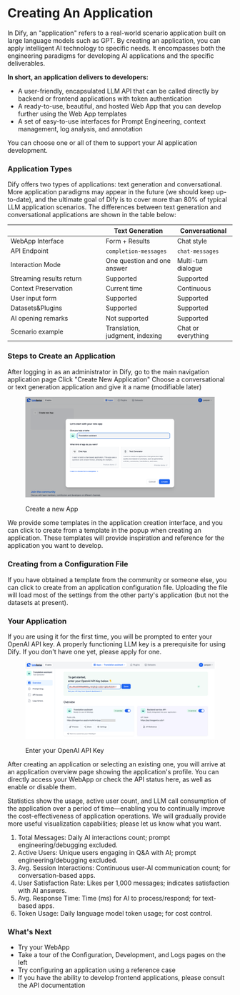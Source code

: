 # Creating An Application

In Dify, an "application" refers to a real-world scenario application built on large language models such as GPT. By creating an application, you can apply intelligent AI technology to specific needs. It encompasses both the engineering paradigms for developing AI applications and the specific deliverables.

**In short, an application delivers to developers:**

* A user-friendly, encapsulated LLM API that can be called directly by backend or frontend applications with token authentication
* A ready-to-use, beautiful, and hosted Web App that you can develop further using the Web App templates
* A set of easy-to-use interfaces for Prompt Engineering, context management, log analysis, and annotation

You can choose one or all of them to support your AI application development.

### Application Types

Dify offers two types of applications: text generation and conversational. More application paradigms may appear in the future (we should keep up-to-date), and the ultimate goal of Dify is to cover more than 80% of typical LLM application scenarios. The differences between text generation and conversational applications are shown in the table below:

<table><thead><tr><th width="199.33333333333331"> </th><th>Text Generation</th><th>Conversational</th></tr></thead><tbody><tr><td>WebApp Interface</td><td>Form + Results</td><td>Chat style</td></tr><tr><td>API Endpoint</td><td><code>completion-messages</code></td><td><code>chat-messages</code></td></tr><tr><td>Interaction Mode</td><td>One question and one answer</td><td>Multi-turn dialogue</td></tr><tr><td>Streaming results return</td><td>Supported</td><td>Supported</td></tr><tr><td>Context Preservation</td><td>Current time</td><td>Continuous</td></tr><tr><td>User input form</td><td>Supported</td><td>Supported</td></tr><tr><td>Datasets&#x26;Plugins</td><td>Supported</td><td>Supported</td></tr><tr><td>AI opening remarks</td><td>Not supported</td><td>Supported</td></tr><tr><td>Scenario example</td><td>Translation, judgment, indexing</td><td>Chat or everything</td></tr></tbody></table>

### Steps to Create an Application

After logging in as an administrator in Dify, go to the main navigation application page Click "Create New Application" Choose a conversational or text generation application and give it a name (modifiable later)

<figure><img src="../.gitbook/assets/create a new App.png" alt=""><figcaption><p>Create a new App</p></figcaption></figure>

We provide some templates in the application creation interface, and you can click to create from a template in the popup when creating an application. These templates will provide inspiration and reference for the application you want to develop.

### Creating from a Configuration File

If you have obtained a template from the community or someone else, you can click to create from an application configuration file. Uploading the file will load most of the settings from the other party's application (but not the datasets at present).

### Your Application

If you are using it for the first time, you will be prompted to enter your OpenAI API key. A properly functioning LLM key is a prerequisite for using Dify. If you don't have one yet, please apply for one.

<figure><img src="../.gitbook/assets/OpenAI API Key.png" alt=""><figcaption><p>Enter your OpenAI API Key</p></figcaption></figure>

After creating an application or selecting an existing one, you will arrive at an application overview page showing the application's profile. You can directly access your WebApp or check the API status here, as well as enable or disable them.

Statistics show the usage, active user count, and LLM call consumption of the application over a period of time—enabling you to continually improve the cost-effectiveness of application operations. We will gradually provide more useful visualization capabilities; please let us know what you want.

1. Total Messages: Daily AI interactions count; prompt engineering/debugging excluded.
2. Active Users: Unique users engaging in Q\&A with AI; prompt engineering/debugging excluded.
3. Avg. Session Interactions: Continuous user-AI communication count; for conversation-based apps.
4. User Satisfaction Rate: Likes per 1,000 messages; indicates satisfaction with AI answers.
5. Avg. Response Time: Time (ms) for AI to process/respond; for text-based apps.
6. Token Usage: Daily language model token usage; for cost control.

### What's Next

* Try your WebApp
* Take a tour of the Configuration, Development, and Logs pages on the left
* Try configuring an application using a reference case
* If you have the ability to develop frontend applications, please consult the API documentation
